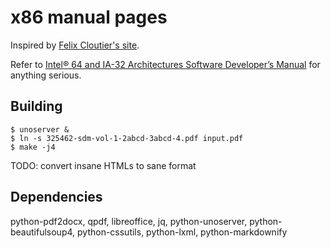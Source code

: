 # x86 manual pages

Inspired by [Felix Cloutier's site](https://felixcloutier.com/x86).

Refer to [Intel® 64 and IA-32 Architectures Software Developer’s Manual](https://software.intel.com/en-us/download/intel-64-and-ia-32-architectures-sdm-combined-volumes-1-2a-2b-2c-2d-3a-3b-3c-3d-and-4) for anything serious. 

## Building

```shell
$ unoserver &
$ ln -s 325462-sdm-vol-1-2abcd-3abcd-4.pdf input.pdf
$ make -j4
```

TODO: convert insane HTMLs to sane format

## Dependencies

python-pdf2docx, qpdf, libreoffice, jq, python-unoserver, python-beautifulsoup4, python-cssutils, python-lxml, python-markdownify
